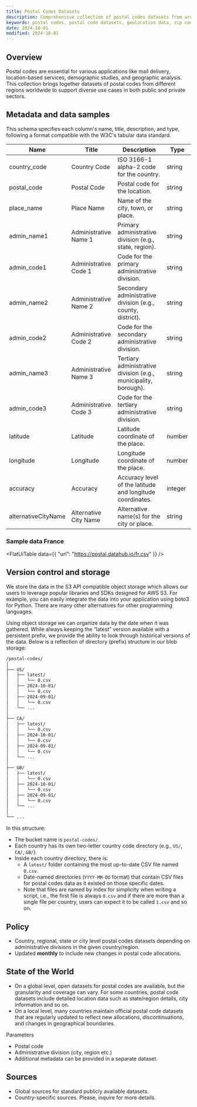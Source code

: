 ```yaml
---
title: Postal Codes Datasets
description: Comprehensive collection of postal codes datasets from around the world.
keywords: postal codes, postal code datasets, geolocation data, zip codes, worldwide postal codes
date: 2024-10-01
modified: 2024-10-01
---
```


## Overview

Postal codes are essential for various applications like mail delivery, location-based services, demographic studies, and geographic analysis. This collection brings together datasets of postal codes from different regions worldwide to support diverse use cases in both public and private sectors.

## Metadata and data samples

This schema specifies each column's name, title, description, and type, following a format compatible with the W3C's tabular data standard.

| Name                 | Title                    | Description                                                | Type    |
|----------------------|--------------------------|------------------------------------------------------------|---------|
| country_code         | Country Code             | ISO 3166-1 alpha-2 code for the country.                   | string  |
| postal_code          | Postal Code              | Postal code for the location.                              | string  |
| place_name           | Place Name               | Name of the city, town, or place.                          | string  |
| admin_name1          | Administrative Name 1    | Primary administrative division (e.g., state, region).     | string  |
| admin_code1          | Administrative Code 1    | Code for the primary administrative division.              | string  |
| admin_name2          | Administrative Name 2    | Secondary administrative division (e.g., county, district).| string  |
| admin_code2          | Administrative Code 2    | Code for the secondary administrative division.            | string  |
| admin_name3          | Administrative Name 3    | Tertiary administrative division (e.g., municipality, borough).| string  |
| admin_code3          | Administrative Code 3    | Code for the tertiary administrative division.             | string  |
| latitude             | Latitude                 | Latitude coordinate of the place.                          | number  |
| longitude            | Longitude                | Longitude coordinate of the place.                         | number  |
| accuracy             | Accuracy                 | Accuracy level of the latitude and longitude coordinates.  | integer |
| alternativeCityName  | Alternative City Name    | Alternative name(s) for the city or place.                 | string  |

### Sample data France

<FlatUiTable
  data={{
    "url": "https://postal.datahub.io/fr.csv"
  }}
/>

## Version control and storage

We store the data in the S3 API compatible object storage which allows our users to leverage popular libraries and SDKs designed for AWS S3. For example, you can easily integrate the data into your application using boto3 for Python. There are many other alternatives for other programming languages.

Using object storage we can organize data by the date when it was gathered. While always keeping the “latest” version available with a persistent prefix, we provide the ability to look through historical versions of the data. Below is a reflection of directory (prefix) structure in our blob storage:

```bash
/postal-codes/
│
├── US/
│   ├── latest/
│   │   └── 0.csv
│   ├── 2024-10-01/
│   │   └── 0.csv
│   ├── 2024-09-01/
│   │   └── 0.csv
│   └── ...
│
├── CA/
│   ├── latest/
│   │   └── 0.csv
│   ├── 2024-10-01/
│   │   └── 0.csv
│   ├── 2024-09-01/
│   │   └── 0.csv
│   └── ...
│
├── GB/
│   ├── latest/
│   │   └── 0.csv
│   ├── 2024-10-01/
│   │   └── 0.csv
│   ├── 2024-09-01/
│   │   └── 0.csv
│   └── ...
│
└── ...
```

In this structure:

- The bucket name is `postal-codes/`.
- Each country has its own two-letter country code directory (e.g., `US/`, `CA/`, `GB/`).
- Inside each country directory, there is:
  - A `latest/` folder containing the most up-to-date CSV file named `0.csv`.
  - Date-named directories (`YYYY-MM-DD` format) that contain CSV files for postal codes data as it existed on those specific dates.
  - Note that files are named by index for simplicity when writing a script, i.e., the first file is always `0.csv` and if there are more than a single file per country, users can expect it to be called `1.csv` and so on.

## Policy

* Country, regional, state or city level postal codes datasets depending on administrative divisions in the given country/region.
* Updated **monthly** to include new changes in postal code allocations.

## State of the World

* On a global level, open datasets for postal codes are available, but the granularity and coverage can vary. For some countries, postal code datasets include detailed location data such as state/region details, city information and so on.
* On a local level, many countries maintain official postal code datasets that are regularly updated to reflect new allocations, discontinuations, and changes in geographical boundaries.

Parameters

* Postal code
* Administrative division (city, region etc.) 
* Additional metadata can be provided in a separate dataset.

## Sources

* Global sources for standard publicly available datasets.
* Country-specific sources. Please, inquire for more details.
